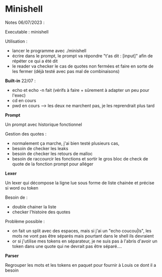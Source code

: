 # Minishell

Notes 06/07/2023 :

Executable : minishell

Utilisation : 

- lancer le programme avec ./minishell
- écrire dans le prompt, le prompt va répondre "t'as dit : [input]" afin de répéter ce qui a été dit
- le reader va checker le cas de quotes non fermées et faire en sorte de les fermer (déjà testé avec pas mal de combinaisons)

**Built-in**
22/07 : 
- echo et echo -n fait (vérifs à faire + sûrement à adapter un peu pour l'exec)
- cd en cours
- pwd en cours
--> les deux ne marchent pas, je les reprendrait plus tard

**Prompt**

Un prompt avec historique fonctionnel

Gestion des quotes :
- normalement ça marche, j'ai bien testé plusieurs cas, 
- besoin de checker les leaks
- besoin de checker les retours de malloc
- besoin de raccourcir les fonctions et sortir le gros bloc de check de quote de la fonction prompt pour alléger


**Lexer**

Un lexer qui décompose la ligne lue sous forme de liste chainée et précise si word ou token 

Besoin de :
- double chainer la liste
- checker l'histoire des quotes

Problème possible : 
- on fait un split avec des espaces, mais si j'ai un "echo coucou|ls", les mots ne vont pas être séparés mais pourtant dans le shell ils devraient
- or si j'utilise mes tokens en séparateur, je ne suis pas à l'abris d'avoir un token dans une quote qui ne devrait pas être séparé....


**Parser**

Regrouper les mots et les tokens en paquet pour fournir à Louis ce dont il a besoin
